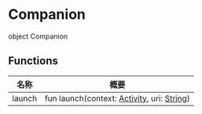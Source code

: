 # Companion

object Companion

## Functions

| 名称   | 概要                                                                                                                                                                                             |
| ------ | ------------------------------------------------------------------------------------------------------------------------------------------------------------------------------------------------ |
| launch | fun launch(context: [Activity](https://developer.android.com/reference/kotlin/android/app/Activity.html), uri: [String](https://kotlinlang.org/api/latest/jvm/stdlib/kotlin/-string/index.html)) |
